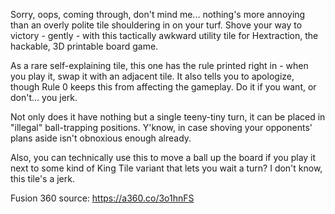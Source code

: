 Sorry, oops, coming through, don't mind me... nothing's more annoying than an overly polite tile shouldering in on your turf. Shove your way to victory - gently - with this tactically awkward utility tile for Hextraction, the hackable, 3D printable board game.

As a rare self-explaining tile, this one has the rule printed right in - when you play it, swap it with an adjacent tile. It also tells you to apologize, though Rule 0 keeps this from affecting the gameplay. Do it if you want, or don't... you jerk.

Not only does it have nothing but a single teeny-tiny turn, it can be placed in "illegal" ball-trapping positions. Y'know, in case shoving your opponents' plans aside isn't obnoxious enough already.

Also, you can technically use this to move a ball up the board if you play it next to some kind of King Tile variant that lets you wait a turn? I don't know, this tile's a jerk.

Fusion 360 source: https://a360.co/3o1hnFS
